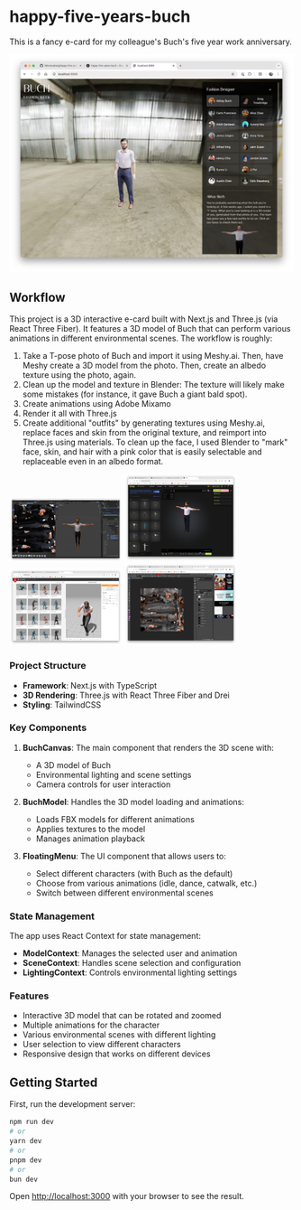 # happy-five-years-buch

This is a fancy e-card for my colleague's Buch's five year work anniversary.

![Fashion Week Screenshot](screens/fashionweek.jpeg)

## Workflow

This project is a 3D interactive e-card built with Next.js and Three.js (via React Three Fiber). It features a 3D model of Buch that can perform various animations in different environmental scenes. The workflow is roughly:

1. Take a T-pose photo of Buch and import it using Meshy.ai. Then, have Meshy create a 3D model from the photo. Then, create an albedo texture using the photo, again.
2. Clean up the model and texture in Blender: The texture will likely make some mistakes (for instance, it gave Buch a giant bald spot).
3. Create animations using Adobe Mixamo
4. Render it all with Three.js
5. Create additional "outfits" by generating textures using Meshy.ai, replace faces and skin from the original texture, and reimport into Three.js using materials. To clean up the face, I used Blender to "mark" face, skin, and hair with a pink color that is easily selectable and replaceable even in an albedo format.

[<img src="screens/blender.jpeg" width="200" alt="Screenshot 1">](screens/blender.jpeg)
[<img src="screens/meshy.jpeg" width="200" alt="Screenshot 2">](screens/meshy.jpeg)
[<img src="screens/mixamo.jpg" width="200" alt="Screenshot 3">](screens/mixamo.jpg)
[<img src="screens/photopea.jpeg" width="200" alt="Screenshot 4">](screens/photopea.jpeg)


### Project Structure

- **Framework**: Next.js with TypeScript
- **3D Rendering**: Three.js with React Three Fiber and Drei
- **Styling**: TailwindCSS

### Key Components

1. **BuchCanvas**: The main component that renders the 3D scene with:
   - A 3D model of Buch
   - Environmental lighting and scene settings
   - Camera controls for user interaction

2. **BuchModel**: Handles the 3D model loading and animations:
   - Loads FBX models for different animations
   - Applies textures to the model
   - Manages animation playback

3. **FloatingMenu**: The UI component that allows users to:
   - Select different characters (with Buch as the default)
   - Choose from various animations (idle, dance, catwalk, etc.)
   - Switch between different environmental scenes

### State Management

The app uses React Context for state management:

- **ModelContext**: Manages the selected user and animation
- **SceneContext**: Handles scene selection and configuration
- **LightingContext**: Controls environmental lighting settings

### Features

- Interactive 3D model that can be rotated and zoomed
- Multiple animations for the character
- Various environmental scenes with different lighting
- User selection to view different characters
- Responsive design that works on different devices

## Getting Started

First, run the development server:

```bash
npm run dev
# or
yarn dev
# or
pnpm dev
# or
bun dev
```

Open [http://localhost:3000](http://localhost:3000) with your browser to see the result.

